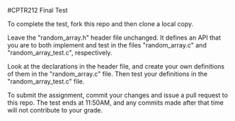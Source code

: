 #CPTR212 Final Test

To complete the test, fork this repo and then clone a local copy.  

Leave the "random_array.h" header file unchanged.  It defines an API that you are to both implement and test in the files "random_array.c" and "random_array_test.c", respectively.  

Look at the declarations in the header file, and create your own definitions of them in the "random_array.c" file.  Then test your definitions in the "random_array_test.c" file.  

To submit the assignment, commit your changes and issue a pull request to this repo.  The test ends at 11:50AM, and any commits made after that time will not contribute to your grade.  